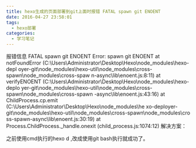 ```yaml
---
title: hexo生成的页面部署到git上面时报错 FATAL spawn git ENOENT
date: 2016-04-27 23:58:01
tags: 
  - hexo部署
categories:
  - 学习笔记
---
```

报错信息
		FATAL spawn git ENOENT
		Error: spawn git ENOENT
		<!-- more -->
		    at notFoundError (C:\Users\Administrator\Desktop\Hexo\node_modules\hexo-depl
		oyer-git\node_modules\hexo-util\node_modules\cross-spawn\node_modules\cross-spaw
		n-async\lib\enoent.js:8:11)
		    at verifyENOENT (C:\Users\Administrator\Desktop\Hexo\node_modules\hexo-deplo
		yer-git\node_modules\hexo-util\node_modules\cross-spawn\node_modules\cross-spawn
		-async\lib\enoent.js:43:16)
		    at ChildProcess.cp.emit (C:\Users\Administrator\Desktop\Hexo\node_modules\he
		xo-deployer-git\node_modules\hexo-util\node_modules\cross-spawn\node_modules\cro
		ss-spawn-async\lib\enoent.js:30:19)
		    at Process.ChildProcess._handle.onexit (child_process.js:1074:12)
解决方案：

之前使用cmd执行的hexo d ,改成使用git bash执行就成功了。
